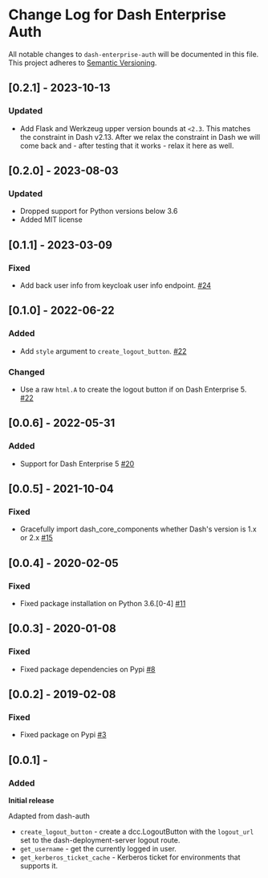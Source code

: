 # Change Log for Dash Enterprise Auth
All notable changes to `dash-enterprise-auth` will be documented in this file.
This project adheres to [Semantic Versioning](https://semver.org/).

## [0.2.1] - 2023-10-13
### Updated
- Add Flask and Werkzeug upper version bounds at `<2.3`. This matches the constraint in Dash v2.13. After we relax the constraint in Dash we will come back and - after testing that it works - relax it here as well.

## [0.2.0] - 2023-08-03
### Updated
- Dropped support for Python versions below 3.6
- Added MIT license

## [0.1.1] - 2023-03-09
### Fixed
- Add back user info from keycloak user info endpoint. [#24](https://github.com/plotly/dash-enterprise-auth/pull/24)

## [0.1.0] - 2022-06-22
### Added
- Add `style` argument to `create_logout_button`. [#22](https://github.com/plotly/dash-enterprise-auth/pull/22)

### Changed
- Use a raw `html.A` to create the logout button if on Dash Enterprise 5. [#22](https://github.com/plotly/dash-enterprise-auth/pull/22)

## [0.0.6] - 2022-05-31
### Added
- Support for Dash Enterprise 5 [#20](https://github.com/plotly/dash-enterprise-auth/pull/20)

## [0.0.5] - 2021-10-04
### Fixed
- Gracefully import dash_core_components whether Dash's version is 1.x or 2.x [#15](https://github.com/plotly/dash-enterprise-auth/pull/15)

## [0.0.4] - 2020-02-05
### Fixed
- Fixed package installation on Python 3.6.[0-4] [#11](https://github.com/plotly/dash-enterprise-auth/pull/11)

## [0.0.3] - 2020-01-08
### Fixed
- Fixed package dependencies on Pypi [#8](https://github.com/plotly/dash-enterprise-auth/pull/8)

## [0.0.2] - 2019-02-08
### Fixed
- Fixed package on Pypi [#3](https://github.com/plotly/dash-enterprise-auth/pull/3)

## [0.0.1] -
### Added
**Initial release**

Adapted from dash-auth

- `create_logout_button` - create a dcc.LogoutButton with the `logout_url` set to the dash-deployment-server logout route.
- `get_username` - get the currently logged in user.
- `get_kerberos_ticket_cache` - Kerberos ticket for environments that supports it.
